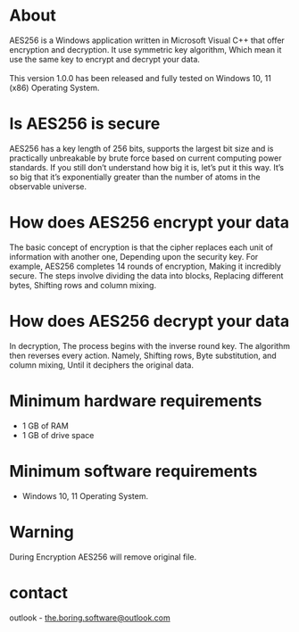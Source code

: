 # About
AES256 is a Windows application written in Microsoft Visual C++ that offer encryption and decryption. It use symmetric key algorithm, Which mean it use the same key to encrypt and decrypt your data.
<br>
<br>
This version 1.0.0 has been released and fully tested on Windows 10, 11 (x86) Operating System.

# Is AES256 is secure

AES256 has a key length of 256 bits, supports the largest bit size and is practically unbreakable by brute force based on current computing power standards. If you still don’t understand how big it is, let’s put it this way. It’s so big that it’s exponentially greater than the number of atoms in the observable universe.

# How does AES256 encrypt your data
The basic concept of encryption is that the cipher replaces each unit of information with another one, Depending upon the security key. For example, AES256 completes 14 rounds of encryption, Making it incredibly secure. The steps involve dividing the data into blocks, Replacing different bytes, Shifting rows and column mixing.

# How does AES256 decrypt your data
In decryption, The process begins with the inverse round key. The algorithm then reverses every action. Namely, Shifting rows, Byte substitution, and column mixing, Until it deciphers the original data.

# Minimum hardware requirements
<ul = *> 
<li> 1 GB of RAM </li>
<li> 1 GB of drive space </li>
</ul>

# Minimum software requirements
<ul = *> 
<li> Windows 10, 11 Operating System.</li>
</ul>

# Warning
During Encryption AES256 will remove original file.

# contact
outlook - the.boring.software@outlook.com
